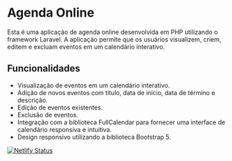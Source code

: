 # Agenda Online

Esta é uma aplicação de agenda online desenvolvida em PHP utilizando o framework Laravel. A aplicação permite que os usuários visualizem, criem, editem e excluam eventos em um calendário interativo.

## Funcionalidades

- Visualização de eventos em um calendário interativo.
- Adição de novos eventos com título, data de início, data de término e descrição.
- Edição de eventos existentes.
- Exclusão de eventos.
- Integração com a biblioteca FullCalendar para fornecer uma interface de calendário responsiva e intuitiva.
- Design responsivo utilizando a biblioteca Bootstrap 5.

[![Netlify Status](https://api.netlify.com/api/v1/badges/747f0865-eef2-46a7-8004-c018e3d3c597/deploy-status)](https://app.netlify.com/sites/cf-agenda/deploys)
